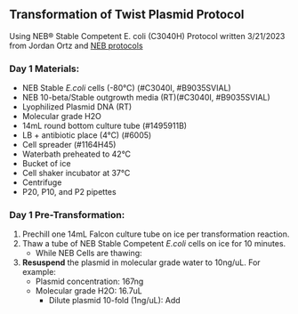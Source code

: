 ## Transformation of Twist Plasmid Protocol
Using NEB® Stable Competent E. coli (C3040H)
Protocol written 3/21/2023 from Jordan Ortz and [NEB protocols](https://www.neb.com/protocols/2013/10/30/high-efficiency-transformation-protocol-c3040h)
### Day 1 Materials:
 - NEB Stable *E.coli* cells (-80°C) (#C3040I, #B9035SVIAL)
 - NEB 10-beta/Stable outgrowth media (RT)(#C3040I, #B9035SVIAL)
 - Lyophilized Plasmid DNA (RT)
 - Molecular grade H2O
 - 14mL round bottom culture tube (#1495911B)
 - LB + antibiotic place (4°C) (#6005)
 - Cell spreader (#1164H45)
 - Waterbath preheated to 42°C
 - Bucket of ice
 - Cell shaker incubator at 37°C
 - Centrifuge
 - P20, P10, and P2 pipettes
### Day 1 Pre-Transformation:
 1. Prechill one 14mL Falcon culture tube on ice per transformation reaction.
 2. Thaw a tube of NEB Stable Competent *E.coli* cells on ice for 10 minutes.
    - While NEB Cells are thawing:
 3. **Resuspend** the plasmid in molecular grade water to 10ng/uL. For example:
    -  Plasmid concentration: 167ng
    -  Molecular grade H2O: 16.7uL
       - Dilute plasmid 10-fold (1ng/uL): Add
